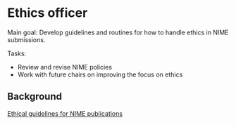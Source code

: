 # Ethics officer

Main goal: Develop guidelines and routines for how to handle ethics in NIME submissions.

Tasks:
- Review and revise NIME policies
- Work with future chairs on improving the focus on ethics


## Background

[Ethical guidelines for NIME publications](https://www.nime.org/publication-ethics/)
